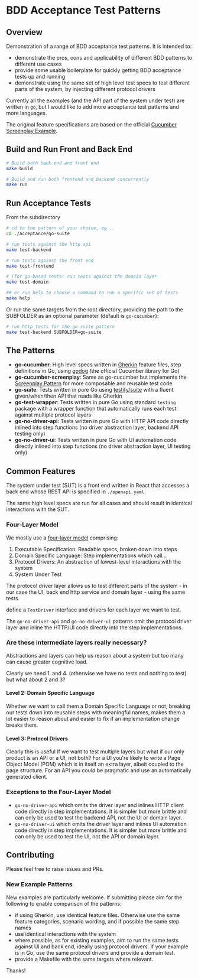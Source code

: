 # BDD Acceptance Test Patterns

## Overview

Demonstration of a range of BDD acceptance test patterns. It is intended to:
- demonstrate the pros, cons and applicability of different BDD patterns to different use cases
- provide some usable boilerplate for quickly getting BDD acceptance tests up and running
- demonstrate using the same set of high level test specs to test different parts of the system, by injecting different protocol drivers

Currently all the examples (and the API part of the system under test) are written in `go`, but I would like to add more acceptance test patterns and more languages.

The original feature specifications are based on the official [Cucumber Screenplay Example](https://github.com/cucumber-school/screenplay-example/tree/code).

## Build and Run Front and Back End
```sh
# Build both back end and front end
make build

# Build and run both frontend and backend concurrently
make run
```

## Run Acceptance Tests

From the subdirectory
```sh
# cd to the pattern of your choice, eg...
cd ./acceptance/go-suite

# run tests against the http api
make test-backend

# run tests against the front end
make test-frontend

# (for go-based tests) run tests against the domain layer
make test-domain

## or run help to choose a command to run a specific set of tests
make help
```

Or run the same targets from the root directory, providing the path to the SUBFOLDER as an optional parameter (default is `go-cucumber`):
```sh
# run http tests for the go-suite pattern
make test-backend SUBFOLDER=go-suite
```


## The Patterns
- **go-cucumber**: High level specs written in [Gherkin](https://cucumber.io/docs/gherkin/reference/) feature files, step definitions in Go, using [godog](https://github.com/cucumber/godog) (the official Cucumber library for Go)
- **go-cucumber-screenplay**: Same as go-cucumber but implements the [Screenplay Pattern](https://cucumber.io/docs/bdd/screenplay/) for more composable and reusable test code
- **go-suite**: Tests written in pure Go using [testify/suite](https://github.com/stretchr/testify#suite-package) with a fluent given/when/then API that reads like Gherkin
- **go-test-wrapper**: Tests written in pure Go using standard `testing` package with a wrapper function that automatically runs each test against multiple protocol layers
- **go-no-driver-api**: Tests written in pure Go with HTTP API code directly inlined into step functions (no driver abstraction layer, backend API testing only)
- **go-no-driver-ui**: Tests written in pure Go with UI automation code directly inlined into step functions (no driver abstraction layer, UI testing only)



## Common Features

The system under test (SUT) is a front end written in React that accesses a back end whose REST API is specified in `./openapi.yaml`.

The same high level specs are run for all cases and should result in identical interactions with the SUT.

### Four-Layer Model

We mostly use a [four-layer model](https://continuous-delivery.co.uk/downloads/ATDD%20Guide%2026-03-21.pdf) comprising:
1. Executable Specification: Readable specs, broken down into steps
2. Domain Specific Language: Step implementations which call...
3. Protocol Drivers: An abstraction of lowest-level interactions with the system
4. System Under Test

The protocol driver layer allows us to test different parts of the system - in our case the UI, back end http service and domain layer - using the same tests.

define a `TestDriver` interface and drivers for each layer we want to test.

The `go-no-driver-api` and `go-no-driver-ui` patterns omit the protocol driver layer and inline the HTTP/UI code directly into the step implementations. 

### Are these intermediate layers really necessary?

Abstractions and layers can help us reason about a system but too many can cause greater cognitive load.

Clearly we need 1. and 4. (otherwise we have no tests and nothing to test) but what about 2 and 3?

#### Level 2: Domain Specific Language
Whether we want to call them a Domain Specific Language or not, breaking our tests down into reusable steps with meaningful names, makes them a lot easier to reason about and easier to fix if an implementation change breaks them.

#### Level 3: Protocol Drivers

Clearly this is useful if we want to test multiple layers but what if our only product is an API or a UI, not both? For a UI you're likely to write a Page Object Model (POM) which is in itself an extra layer, albeit coupled to the page structure. For an API you could be pragmatic and use an automatically generated client. 


### Exceptions to the Four-Layer Model

- `go-no-driver-api` which omits the driver layer and inlines HTTP client code directly in step implementations. It is simpler but more brittle and can only be used to test the backend API, not the UI or domain layer.
- `go-no-driver-ui` which omits the driver layer and inlines UI automation code directly in step implementations. It is simpler but more brittle and can only be used to test the UI, not the API or domain layer.


## Contributing

Please feel free to raise issues and PRs. 

### New Example Patterns

New examples are particularly welcome. If submitting please aim for the following to enable comparison of the patterns:

- if using Gherkin, use identical feature files. Otherwise use the same feature categories, scenario wording, and if possible the same step names
- use identical interactions with the system
- where possible, as for existing examples, aim to run the same tests against UI and back end, ideally using protocol drivers. If your example is in Go, use the same protocol drivers and provide a domain test.
- provide a Makefile with the same targets where relevant. 

Thanks!


